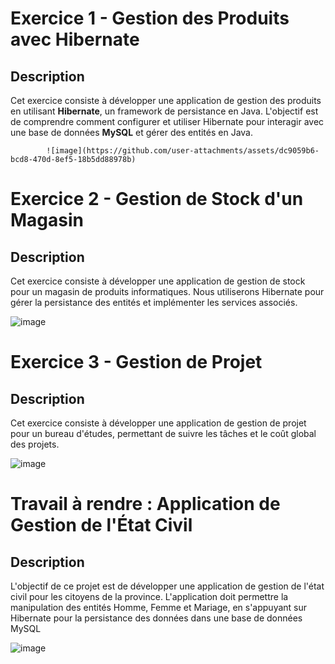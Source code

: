 # Exercice 1 - Gestion des Produits avec Hibernate

## Description
Cet exercice consiste à développer une application de gestion des produits en utilisant **Hibernate**, un framework de persistance en Java.
L'objectif est de comprendre comment configurer et utiliser Hibernate pour interagir avec une base de données **MySQL** et gérer des entités en Java.


            ![image](https://github.com/user-attachments/assets/dc9059b6-bcd8-470d-8ef5-18b5dd88978b)


# Exercice 2 - Gestion de Stock d'un Magasin

## Description
Cet exercice consiste à développer une application de gestion de stock pour un magasin de produits informatiques.
Nous utiliserons Hibernate pour gérer la persistance des entités et implémenter les services associés.

![image](https://github.com/user-attachments/assets/4ac946e0-bd27-41ed-a2b7-4bf9d47206e0)


# Exercice 3 - Gestion de Projet

## Description
Cet exercice consiste à développer une application de gestion de projet pour un bureau d'études,
permettant de suivre les tâches et le coût global des projets.

![image](https://github.com/user-attachments/assets/ce190a33-5353-47c6-99e4-213211453cc6)


# Travail à rendre : Application de Gestion de l'État Civil

## Description
L'objectif de ce projet est de développer une application de gestion de l'état civil pour les citoyens de la province. 
L'application doit permettre la manipulation des entités Homme, Femme et Mariage, en s'appuyant sur Hibernate pour la persistance des données dans une base de données MySQL

![image](https://github.com/user-attachments/assets/c507c26e-9b51-47a3-85a9-7333169d28c1)
